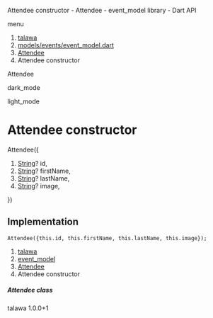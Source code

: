 




Attendee constructor - Attendee - event\_model library - Dart API







menu

1. [talawa](../../index.html)
2. [models/events/event\_model.dart](../../file-___home_harshil_Desktop_open-source_palisadoes_talawa_lib_models_events_event_model/)
3. [Attendee](../../file-___home_harshil_Desktop_open-source_palisadoes_talawa_lib_models_events_event_model/Attendee-class.html)
4. Attendee constructor

Attendee


dark\_mode

light\_mode




# Attendee constructor


Attendee({

1. [String](https://api.flutter.dev/flutter/dart-core/String-class.html)? id,
2. [String](https://api.flutter.dev/flutter/dart-core/String-class.html)? firstName,
3. [String](https://api.flutter.dev/flutter/dart-core/String-class.html)? lastName,
4. [String](https://api.flutter.dev/flutter/dart-core/String-class.html)? image,

})

## Implementation

```
Attendee({this.id, this.firstName, this.lastName, this.image});
```

 


1. [talawa](../../index.html)
2. [event\_model](../../file-___home_harshil_Desktop_open-source_palisadoes_talawa_lib_models_events_event_model/)
3. [Attendee](../../file-___home_harshil_Desktop_open-source_palisadoes_talawa_lib_models_events_event_model/Attendee-class.html)
4. Attendee constructor

##### Attendee class





talawa
1.0.0+1






